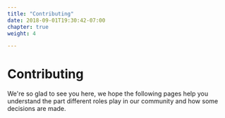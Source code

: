 ```yaml
---
title: "Contributing"
date: 2018-09-01T19:30:42-07:00
chapter: true
weight: 4

---
```


# Contributing

We're so glad to see you here, we hope the following pages help you understand
the part different roles play in our community and how some decisions are made.


